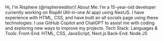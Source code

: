 Hi, I'm Risphere (@risphereeditor)!
About Me:
I’m a 15-year-old developer currently working on RispAI (All-in-one AI app) using NextJS.
I have experience with HTML, CSS, and have built an all socials page using these technologies.
I use GitHub Copilot and ChatGPT to assist me with coding and exploring new ways to improve my projects.
Tech Stack:
Languages & Tools:
Front-End: HTML, CSS, JavaScript, Next.js
Back-End: Node.JS
